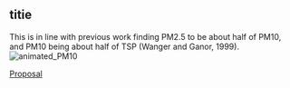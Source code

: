 ## titie

This is in line with previous work finding PM2.5 to be about half of PM10, and PM10 being about half of TSP (Wanger and Ganor, 1999).
![animated_PM10](https://user-images.githubusercontent.com/49365141/196006735-c85e841c-c1e1-4a40-8028-1c158461d8d9.gif)


[Proposal](https://github.com/shueze/CLIM680-project/blob/main/proposal.md)
